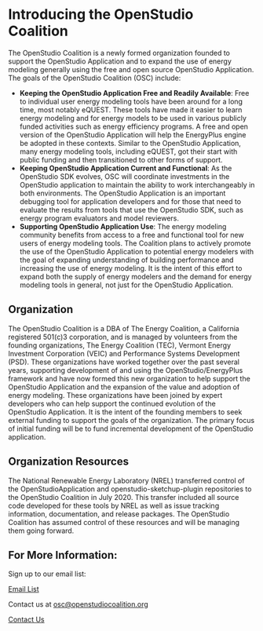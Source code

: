 <h1>Introducing the OpenStudio Coalition</h1>
The OpenStudio Coalition is a newly formed organization founded to support the OpenStudio Application and to expand the use of energy modeling generally using the free and open source OpenStudio Application.
The goals of the OpenStudio Coalition (OSC) include:

- **Keeping the OpenStudio Application Free and Readily Available**: Free to individual user energy modeling tools have been around for a long time, most notably eQUEST.  These tools have made it easier to learn energy modeling and for energy models to be used in various publicly funded activities such as energy efficiency programs.  A free and open version of the OpenStudio Application will help the EnergyPlus engine be adopted in these contexts. Similar to the OpenStudio Application, many energy modeling tools, including eQUEST, got their start with public funding and then transitioned to other forms of support. 
- **Keeping OpenStudio Application Current and Functional**: As the OpenStudio SDK evolves, OSC will coordinate investments in the OpenStudio application to maintain the ability to work interchangeably in both environments.  The OpenStudio Application is an important debugging tool for application developers and for those that need to evaluate the results from tools that use the OpenStudio SDK, such as energy program evaluators and model reviewers.
- **Supporting OpenStudio Application Use**: The energy modeling community benefits from access to a free and functional tool for new users of energy modeling tools.  The Coalition plans to actively promote the use of the OpenStudio Application to potential energy modelers with the goal of expanding understanding of building performance and increasing the use of energy modeling.  It is the intent of this effort to expand both the supply of energy modelers and the demand for energy modeling tools in general, not just for the OpenStudio Application. 

## Organization

The OpenStudio Coalition is a DBA of The Energy Coalition, a California registered 501(c)3 corporation,  and is managed by volunteers from the founding organizations, The Energy Coalition (TEC), Vermont Energy Investment Corporation (VEIC) and Performance Systems Development (PSD).  These organizations have worked together over the past several years, supporting development of and using the OpenStudio/EnergyPlus framework and have now formed this new organization to help support the OpenStudio Application and the expansion of the value and adoption of energy modeling.  These organizations have been joined by expert developers who can help support the continued evolution of the OpenStudio Application.
It is the intent of the founding members to seek external funding to support the goals of the organization.  The primary focus of initial funding will be to fund incremental development of the OpenStudio application. 

## Organization Resources
The National Renewable Energy Laboratory (NREL) transferred control of the OpenStudioApplication and openstudio-sketchup-plugin repositories to the OpenStudio Coalition in July 2020.  This transfer included all source code developed for these tools by NREL as well as issue tracking information, documentation, and release packages.  The OpenStudio Coalition has assumed control of these resources and will be managing them going forward.  

## For More Information:

Sign up to our email list:

<a href="mailing_list.md" class="btn btn-primary" role="button">Email List</a>

Contact us at osc@openstudiocoalition.org
 
<a href="mailto:osc@openstudiocoalition.org" class="btn btn-primary" role="button">Contact Us</a>


 

